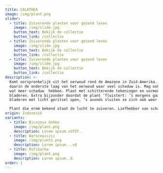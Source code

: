 ```yaml
---
title: CALATHEA
image: /img/plant.png
slider:
  - title: Zuiverende planten voor gezond leven
    image: /img/slide.jpg
    button_text: Bekijk de collectie
    button_link: /collectie
  - title: Zuiverende planten voor gezond leven
    image: /img/slide.jpg
    button_text: Bekijk de collectie
    button_link: /collectie
  - title: Zuiverende planten voor gezond leven
    image: /img/slide.jpg
    button_text: Bekijk de collectie
    button_link: /collectie
description: >-
  Komt oorspronkelijk uit het oerwoud rond de Amazone in Zuid-Amerika. Groeit
  daarin de onderste laag van het oerwoud waar veel schaduw is. Mag ook thuis
  wat meer schaduw  hebben. Plant met schitterende tekeningen en vormen op de
  bladeren. Extra bijzonder doordat de plant ‘fluistert: ’s morgens gaan de
  bladeren met licht geritsel open, ’s avonds sluiten ze zich ook weer.

  Plant die erom bekend staat de lucht te zuiveren. Liefhebber van schaduw!
origin: Indonesië
variants:
  - title: Bicajoux Gekko
    image: /img/plant.png
    description: Lorem ipsum.sdfdf..
  - title: Warscewiczii
    image: /img/plant1.png
    description: Lorem ipsum...sd
  - title: Rufibarba
    image: /img/plant.png
    description: Lorem ipsum..d.
order: 1
---
```



